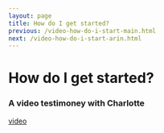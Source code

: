 ```yaml
---
layout: page
title: How do I get started?
previous: /video-how-do-i-start-main.html
next: /video-how-do-i-start-arin.html
---
```


How do I get started?
================
### A video testimoney with Charlotte

[video](https://youtu.be/iYeAMUnJoII)
